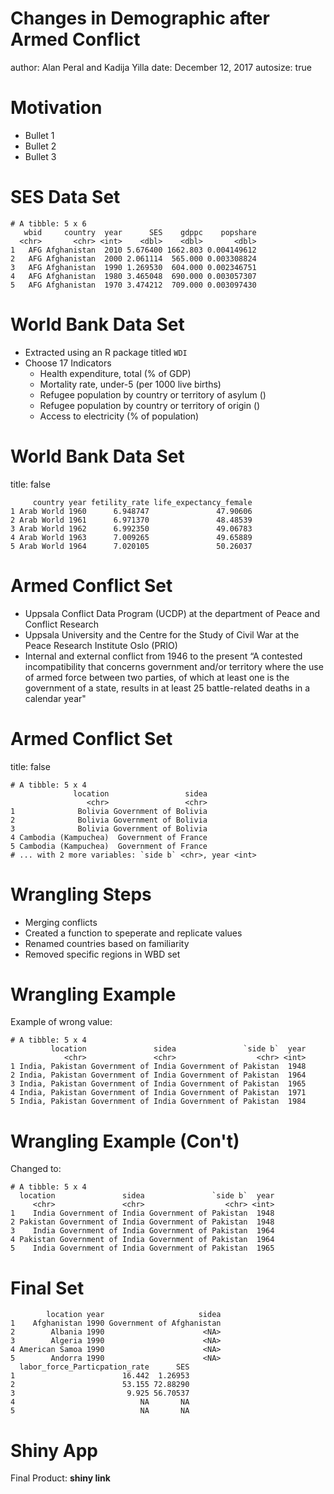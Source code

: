 Changes in Demographic after Armed Conflict
========================================================
author: Alan Peral and Kadija Yilla
date: December 12, 2017
autosize: true



Motivation
========================================================

- Bullet 1
- Bullet 2
- Bullet 3

SES Data Set
========================================================


```
# A tibble: 5 x 6
   wbid     country  year      SES    gdppc    popshare
  <chr>       <chr> <int>    <dbl>    <dbl>       <dbl>
1   AFG Afghanistan  2010 5.676400 1662.803 0.004149612
2   AFG Afghanistan  2000 2.061114  565.000 0.003308824
3   AFG Afghanistan  1990 1.269530  604.000 0.002346751
4   AFG Afghanistan  1980 3.465048  690.000 0.003057307
5   AFG Afghanistan  1970 3.474212  709.000 0.003097430
```

World Bank Data Set
========================================================

- Extracted using an R package titled `WDI`
- Choose 17 Indicators
  - Health expenditure, total (% of GDP)
  - Mortality rate, under-5 (per 1000 live births)
  - Refugee population by country or territory of asylum ()
  - Refugee population by country or territory of origin ()
  - Access to electricity (% of population)
  
World Bank Data Set
========================================================
title: false

```
     country year fetility_rate life_expectancy_female
1 Arab World 1960      6.948747               47.90606
2 Arab World 1961      6.971370               48.48539
3 Arab World 1962      6.992350               49.06783
4 Arab World 1963      7.009265               49.65889
5 Arab World 1964      7.020105               50.26037
```
Armed Conflict Set
==================================
- Uppsala Conflict Data Program  (UCDP) at the department of Peace and Conflict Research
- Uppsala University and the Centre for the Study of Civil War at the Peace Research Institute Oslo (PRIO)
- Internal and external conflict from 1946 to the present
“A contested incompatibility that concerns government and/or
territory where the use of armed force between two parties, of which at least one is the
government of a state, results in at least 25 battle-related deaths in a calendar year"

Armed Conflict Set
==================================
title: false

```
# A tibble: 5 x 4
              location                 sidea
                 <chr>                 <chr>
1              Bolivia Government of Bolivia
2              Bolivia Government of Bolivia
3              Bolivia Government of Bolivia
4 Cambodia (Kampuchea)  Government of France
5 Cambodia (Kampuchea)  Government of France
# ... with 2 more variables: `side b` <chr>, year <int>
```
Wrangling Steps
==================================
- Merging conflicts
- Created a function to speperate and replicate values
- Renamed countries based on familiarity
- Removed specific regions in WBD set



Wrangling Example
==================================
Example of wrong value:

```
# A tibble: 5 x 4
         location               sidea               `side b`  year
            <chr>               <chr>                  <chr> <int>
1 India, Pakistan Government of India Government of Pakistan  1948
2 India, Pakistan Government of India Government of Pakistan  1964
3 India, Pakistan Government of India Government of Pakistan  1965
4 India, Pakistan Government of India Government of Pakistan  1971
5 India, Pakistan Government of India Government of Pakistan  1984
```
Wrangling Example (Con't)
==================================
Changed to:

```
# A tibble: 5 x 4
  location               sidea               `side b`  year
     <chr>               <chr>                  <chr> <int>
1    India Government of India Government of Pakistan  1948
2 Pakistan Government of India Government of Pakistan  1948
3    India Government of India Government of Pakistan  1964
4 Pakistan Government of India Government of Pakistan  1964
5    India Government of India Government of Pakistan  1965
```
Final Set
==============================

```
        location year                     sidea
1    Afghanistan 1990 Government of Afghanistan
2        Albania 1990                      <NA>
3        Algeria 1990                      <NA>
4 American Samoa 1990                      <NA>
5        Andorra 1990                      <NA>
  labor_force_Particpation_rate      SES
1                        16.442  1.26953
2                        53.155 72.88290
3                         9.925 56.70537
4                            NA       NA
5                            NA       NA
```
Shiny App
=========================
Final Product:
**shiny link**
